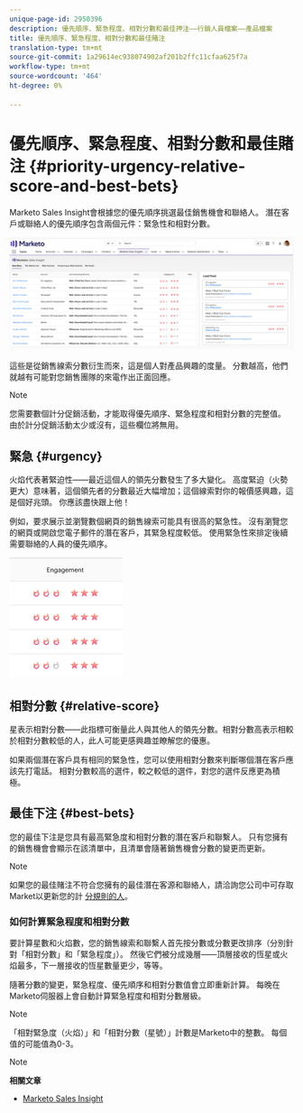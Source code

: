 ```yaml
---
unique-page-id: 2950396
description: 優先順序、緊急程度、相對分數和最佳押注——行銷人員檔案——產品檔案
title: 優先順序、緊急程度、相對分數和最佳賭注
translation-type: tm+mt
source-git-commit: 1a29614ec938074902af201b2ffc11cfaa625f7a
workflow-type: tm+mt
source-wordcount: '464'
ht-degree: 0%

---
```



# 優先順序、緊急程度、相對分數和最佳賭注 {#priority-urgency-relative-score-and-best-bets}

Marketo Sales Insight會根據您的優先順序挑選最佳銷售機會和聯絡人。 潛在客戶或聯絡人的優先順序包含兩個元件：緊急性和相對分數。

![](assets/one.png)

這些是從銷售線索分數衍生而來，這是個人對產品興趣的度量。 分數越高，他們就越有可能對您銷售團隊的來電作出正面回應。

>[!NOTE]
>
>您需要數個計分促銷活動，才能取得優先順序、緊急程度和相對分數的完整值。  由於計分促銷活動太少或沒有，這些欄位將無用。

## 緊急 {#urgency}

火焰代表著緊迫性——最近這個人的領先分數發生了多大變化。 高度緊迫（火勢更大）意味著，這個領先者的分數最近大幅增加；這個線索對你的報價感興趣，這是個好兆頭。 你應該盡快跟上他！

例如，要求展示並瀏覽數個網頁的銷售線索可能具有很高的緊急性。 沒有瀏覽您的網頁或開啟您電子郵件的潛在客戶，其緊急程度較低。 使用緊急性來排定後續需要聯絡的人員的優先順序。

![](assets/two.png)

## 相對分數 {#relative-score}

星表示相對分數——此指標可衡量此人與其他人的領先分數。相對分數高表示相較於相對分數較低的人，此人可能更感興趣並瞭解您的優惠。

如果兩個潛在客戶具有相同的緊急性，您可以使用相對分數來判斷哪個潛在客戶應該先打電話。 相對分數較高的選件，較之較低的選件，對您的選件反應更為積極。

## 最佳下注 {#best-bets}

您的最佳下注是您具有最高緊急度和相對分數的潛在客戶和聯繫人。 只有您擁有的銷售機會會顯示在該清單中，且清單會隨著銷售機會分數的變更而更新。

>[!NOTE]
>
>如果您的最佳賭注不符合您擁有的最佳潛在客源和聯絡人，請洽詢您公司中可存取Market以更新您的計 [分規則的人](../../../../../getting-started/quick-wins/simple-scoring.md)。

### 如何計算緊急程度和相對分數

要計算星數和火焰數，您的銷售線索和聯繫人首先按分數或分數更改排序（分別針對「相對分數」和「緊急程度」）。 然後它們被分成幾層——頂層接收的恆星或火焰最多，下一層接收的恆星數量更少，等等。

隨著分數的變更，緊急程度、優先順序和相對分數值會立即重新計算。 每晚在Marketo伺服器上會自動計算緊急程度和相對分數層級。

>[!NOTE]
>
>「相對緊急度（火焰）」和「相對分數（星號）」計數是Marketo中的整數。 每個值的可能值為0-3。

>[!NOTE]
>
>**相關文章**
>
>* [Marketo Sales Insight](http://docs.marketo.com/display/docs/marketo+sales+insight)

